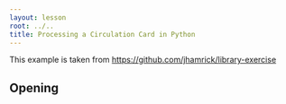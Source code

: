 ```yaml
---
layout: lesson
root: ../..
title: Processing a Circulation Card in Python 
---
```


This example is taken from https://github.com/jhamrick/library-exercise

## Opening


